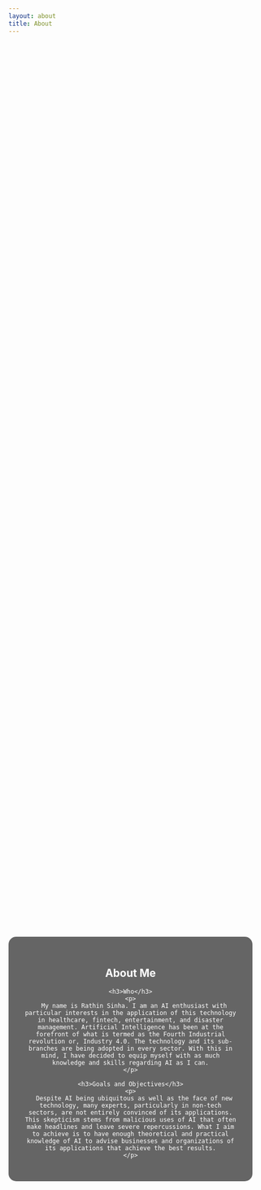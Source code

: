 ```yaml
---
layout: about
title: About
---
```


<style>
  #TOC {
    display: none;
  }
</style>

<div style="background-image: url('assets/images/banners/About-me.jpg'); background-size: cover; background-position: center; height: 100vh; width: 50vw; display: flex; justify-content: center; align-items: center; margin: 0; padding: 0; overflow: hidden;">
  <div style="background-color: rgba(0, 0, 0, 0.6); padding: 30px; border-radius: 15px; text-align: center; max-width: 600px; color: white;">
    <h2>About Me</h2>
  
    <h3>Who</h3>
    <p>
      My name is Rathin Sinha. I am an AI enthusiast with particular interests in the application of this technology in healthcare, fintech, entertainment, and disaster management. Artificial Intelligence has been at the forefront of what is termed as the Fourth Industrial revolution or, Industry 4.0. The technology and its sub-branches are being adopted in every sector. With this in mind, I have decided to equip myself with as much knowledge and skills regarding AI as I can.
    </p>

    <h3>Goals and Objectives</h3>
    <p>
      Despite AI being ubiquitous as well as the face of new technology, many experts, particularly in non-tech sectors, are not entirely convinced of its applications. This skepticism stems from malicious uses of AI that often make headlines and leave severe repercussions. What I aim to achieve is to have enough theoretical and practical knowledge of AI to advise businesses and organizations of its applications that achieve the best results.
    </p>
  </div>
</div>
